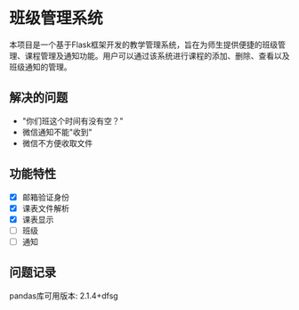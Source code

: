 # 班级管理系统

本项目是一个基于Flask框架开发的教学管理系统，旨在为师生提供便捷的班级管理、课程管理及通知功能。用户可以通过该系统进行课程的添加、删除、查看以及班级通知的管理。


## 解决的问题

- "你们班这个时间有没有空？"
- 微信通知不能"收到"
- 微信不方便收取文件

## 功能特性

- [x] 邮箱验证身份
- [x] 课表文件解析
- [x] 课表显示
- [ ] 班级
- [ ] 通知

## 问题记录

pandas库可用版本: 2.1.4+dfsg
